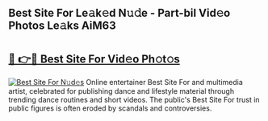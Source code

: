 ## Best Site For Le𝚊k𝚎d N𝚞𝚍e - Part-biI Vid𝚎o Photos Le𝚊ks AiM63

# <h2><a href="http://fbepmxg.evod.top/?m=Best+Site+For">🔗 👉🔴 Best Site For Vid𝚎o Ph𝚘t𝚘s</a></h2>

[![Best Site For N𝚞d𝚎s](https://i.imgur.com/8V9OHl7.gif)](http://fbepmxg.evod.top/?m=Best+Site+For)
Online entertainer Best Site For and multimedia artist, celebrated for publishing dance and lifestyle material through trending dance routines and short videos. The public's Best Site For trust in public figures is often eroded by scandals and controversies. 
